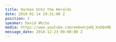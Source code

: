 ```yaml
---
title: Harken Unto the Heralds
date: 2019-01-14 19:31:00 Z
position: 2
speaker: David White
media: https://www.youtube.com/embed/pdQ_KxOQsME
message_date: 2018-12-23 00:00:00 Z
---
```


